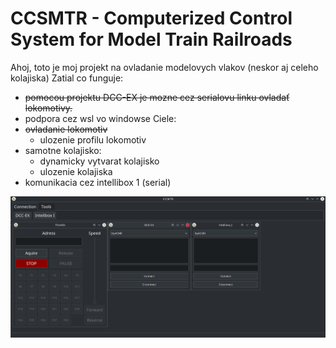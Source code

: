 # CCSMTR - Computerized Control System for Model Train Railroads
Ahoj, toto je moj projekt na ovladanie modelovych vlakov (neskor aj celeho kolajiska)
Zatial co funguje:
- ~~pomocou projektu DCC-EX je mozne cez serialovu linku ovladať lokomotivy.~~
- podpora cez wsl vo windowse
  Ciele:
- ~~ovladanie lokomotiv~~
    - ulozenie profilu lokomotiv
- samotne kolajisko:
    - dynamicky vytvarat kolajisko
    - ulozenie kolajiska
- komunikacia cez intellibox 1 (serial)

![img.png](img.png)
